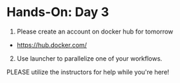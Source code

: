 # Hands-On: Day 3

1. Please create an account on docker hub for tomorrow
  - https://hub.docker.com/
2. Use launcher to parallelize one of your workflows.

PLEASE utilize the instructors for help while you're here!
